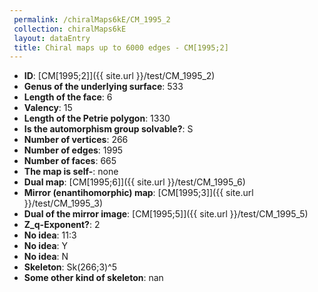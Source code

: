 ```yaml
--- 
 permalink: /chiralMaps6kE/CM_1995_2 
 collection: chiralMaps6kE
 layout: dataEntry
 title: Chiral maps up to 6000 edges - CM[1995;2]
---
```


- **ID**: [CM[1995;2]]({{ site.url }}/test/CM_1995_2)
- **Genus of the underlying surface**: 533
- **Length of the face**: 6
- **Valency**: 15
- **Length of the Petrie polygon**: 1330
- **Is the automorphism group solvable?**: S
- **Number of vertices**: 266
- **Number of edges**: 1995
- **Number of faces**: 665
- **The map is self-**: none
- **Dual map**: [CM[1995;6]]({{ site.url }}/test/CM_1995_6)
- **Mirror (enantihomorphic) map**: [CM[1995;3]]({{ site.url }}/test/CM_1995_3)
- **Dual of the mirror image**: [CM[1995;5]]({{ site.url }}/test/CM_1995_5)
- **Z_q-Exponent?**: 2
- **No idea**:  11:3
- **No idea**: Y
- **No idea**: N
- **Skeleton**: Sk(266;3)^5
- **Some other kind of skeleton**: nan
